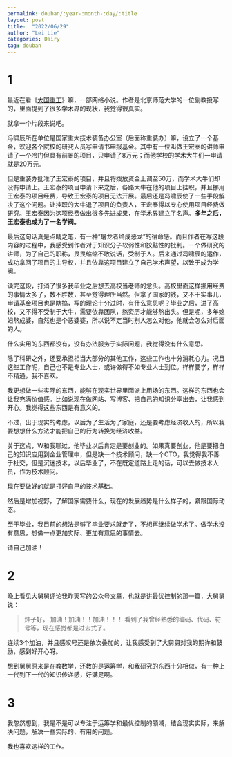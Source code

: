 ```yaml
---
permalink: douban/:year-:month-:day/:title
layout: post
title:  "2022/06/29"
author: "Lei Lie"
categories: Dairy
tag: douban
---
```


# 1

最近在看《[大国重工](https://book.qidian.com/info/1004151636/)》嘛，一部网络小说。作者是北京师范大学的一位副教授写的，里面提到了很多学术界的现状，我觉得很真实。

就拿一个片段来说吧。

冯啸辰所在单位是国家重大技术装备办公室（后面称重装办）嘛，设立了一个基金，欢迎各个院校的研究人员写申请书申报基金。其中有一位叫做王宏泰的讲师申请了一个冷门但具有前景的项目，只申请了8万元；而他学校的学术大牛们一申请就是20万元。

但是重装办批准了王宏泰的项目，并且将拨放资金上调至50万，而学术大牛们却没有申请上。王宏泰的项目申请下来之后，各路大牛在他的项目上挂职，并且挪用王宏泰的项目经费，导致王宏泰的项目无法开展。最后还是冯啸辰使了一些手段解决了这个问题。让挂职的大牛退了项目的负责人，王宏泰得以专心使用项目经费做研究。王宏泰因为这项经费做出很多先进成果，在学术界建立了名声。**多年之后，王宏泰也成为了一名学阀。**

最后这句话真是点睛之笔，有一种“屠龙者终成恶龙”的宿命感。而且作者在写这段内容的过程中，我感受到作者对于知识分子软弱性和狡黠性的批判。一个做研究的讲师，为了自己的职称，畏畏缩缩不敢说话，受制于人。后来通过冯啸辰的运作，成功拿回了项目的主导权，并且依靠这项目建立了自己学术声望，以致于成为学阀。

读完这段，打消了很多我毕业之后想去高校当老师的念头。高校里面这样挪用经费的事情太多了，数不胜数，甚至觉得理所当然。但拿了国家的钱，又不干实事儿，申请基金项目也是瞎搞，写的理论十分过时，有什么意思呢？毕业之后，进了高校，又不得不受制于大牛，需要依靠团队，熬资历才能够熬出头。但是呢，多年媳妇熬成婆，自然也是个恶婆婆，所以说不定当时别人怎么对他，他就会怎么对后面的人。

什么实用的东西都没有，没有办法服务于实际问题，我觉得没有什么意思。

除了科研之外，还要承担相当大部分的其他工作，这些工作也十分消耗心力。况且这些工作呢，自己也不是专业人士，或许做得不如专业人士到位。样样要学，样样不精通，我不喜欢。

我更想做一些实际的东西，能够在现实世界里面派上用场的东西。这样的东西也会让我充满价值感。比如说现在做网站、写博客、把自己的知识分享出去，让我感到开心。我觉得这些东西是有意义的。

不过，出于现实的考虑，以后为了生活为了家庭，还是要考虑经济收入的，所以我要想想什么方法才能把自己的行为转换为经济收益。

关于这点，W和我聊过，他毕业以后肯定是要创业的。如果真要创业，他是要把自己的知识应用到企业管理中，但是缺一个技术顾问，缺一个CTO，我觉得我不善于社交，但是沉迷技术，以后毕业了，不在既定道路上走的话，可以去做技术人员，作为技术顾问。

现在要做好的就是打好自己的技术基础。

然后是增加视野，了解国家需要什么，现在的发展趋势是什么样子的，紧跟国际动态。

至于毕业，我目前的想法是够了毕业要求就走了，不想再继续做学术了。做学术没有意思，想做一点更加实际、更加有意思的事情去。

请自己加油！

# 2

晚上看见大舅舅评论我昨天写的公众号文章，也就是讲最优控制的那一篇，大舅舅说：

> 炜子好，
> 加油！加油！！加油！！！
> 看到了我曾经熟悉的编码、代码、符号等，现在感觉都是过去式了。

连续3个加油，并且感叹号还是依次叠加的，让我感受到了大舅舅对我的期许和鼓励，感到好开心呀。

想到舅舅原来是在教数学，还教的是运筹学，和我研究的东西十分相似，有一种上一代到下一代的知识传递感，好满足啊。

# 3

我忽然想到，我是不是可以专注于运筹学和最优控制的领域，结合现实实际，来解决问题，解决一些实际的、有用的问题。

我也喜欢这样的工作。
